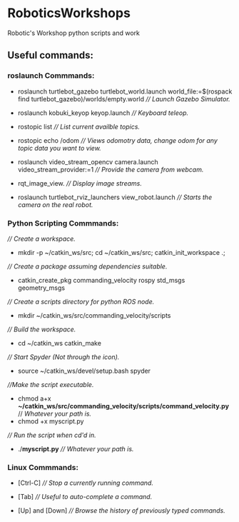 # RoboticsWorkshops
Robotic's Workshop python scripts and work


 ## Useful commands: ##


### roslaunch Commmands: ####

- roslaunch turtlebot_gazebo turtlebot_world.launch world_file:=$(rospack find turtlebot_gazebo)/worlds/empty.world *// Launch Gazebo Simulator.* 

- roslaunch kobuki_keyop keyop.launch *// Keyboard teleop.*

- rostopic list *// List current availble topics.*

- rostopic echo /odom *// Views odomotry data, change odom for any topic data you want to view.*

- roslaunch video_stream_opencv camera.launch video_stream_provider:=1  *// Provide the camera from webcam.*

- rqt_image_view. *// Display image streams.*

- roslaunch turtlebot_rviz_launchers view_robot.launch *// Starts the camera on the real robot.*


### Python Scripting Commmands: ###

*// Create a workspace.*

- mkdir -p ~/catkin_ws/src; cd ~/catkin_ws/src; catkin_init_workspace .;

*// Create a package assuming dependencies suitable.*

- catkin_create_pkg commanding_velocity rospy std_msgs geometry_msgs

*// Create a scripts directory for python ROS node.*

- mkdir ~/catkin_ws/src/commanding_velocity/scripts

*// Build the workspace.*

- cd ~/catkin_ws catkin_make

*// Start Spyder (Not through the icon).*

- source ~/catkin_ws/devel/setup.bash spyder

*//Make the script executable.*

- chmod a+x **~/catkin_ws/src/commanding_velocity/scripts/command_velocity.py** // *Whatever your path is.*
- chmod +x myscript.py

*// Run the script when cd'd in.*

- ./**myscript.py** *// Whatever your path is.*

### Linux Commmands: ###

- [Ctrl-C]       *// Stop a currently running command.*

- [Tab]          *// Useful to auto-complete a command.*

- [Up] and [Down] *// Browse the history of previously typed commands.*

